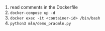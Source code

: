 1. read comments in the Dockerfile
2. `docker-compose up -d`
3. `docker exec -it <container-id> /bin/bash`
4. `python3 mln/demo_pracmln.py`